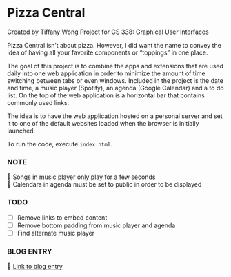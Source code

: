 # Pizza Central
Created by Tiffany Wong
Project for CS 338: Graphical User Interfaces

Pizza Central isn’t about pizza. However, I did want the name to convey the idea of having all your favorite components or “toppings” in one place.

The goal of this project is to combine the apps and extensions that are used daily into one web application in order to minimize the amount of time switching between tabs or even windows. Included in the project is the date and time, a music player (Spotify), an agenda (Google Calendar) and a to do list. On the top of the web application is a horizontal bar that contains commonly used links.

The idea is to have the web application hosted on a personal server and set it to one of the default websites loaded when the browser is initially launched.

To run the code, execute `index.html`.

### NOTE
:pizza: Songs in music player only play for a few seconds
<br />
:pizza: Calendars in agenda must be set to public in order to be displayed

### TODO
- [ ] Remove links to embed content
- [ ] Remove bottom padding from music player and agenda
- [ ] Find alternate music player

### BLOG ENTRY
:pizza: [Link to blog entry](https://drexelui.wordpress.com/2016/12/01/cs-338-pizza-central/)
